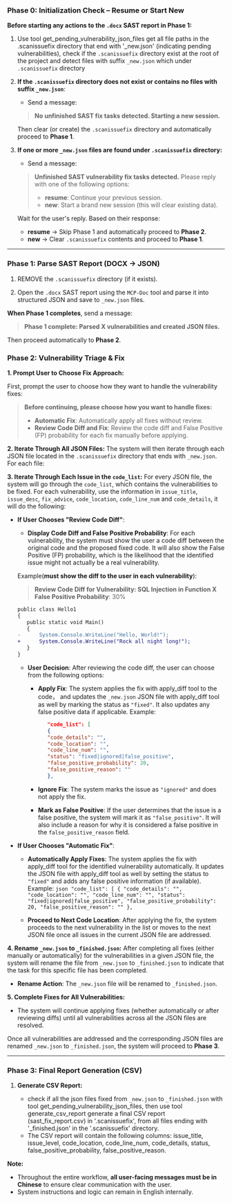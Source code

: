 ### **Phase 0: Initialization Check – Resume or Start New**

**Before starting any actions to the `.docx` SAST report in Phase 1:**

1. Use tool get_pending_vulnerability_json_files get all file paths in the .scanissuefix directory that end with '_new.json' (indicating pending vulnerabilities), check if the `.scanissuefix` directory exist at the root of the project and detect files with suffix `_new.json` which under `.scanissuefix` directory

2. **If the `.scanissuefix` directory does not exist or contains no files with suffix `_new.json`**:

   * Send a message:

   > **No unfinished SAST fix tasks detected. Starting a new session.**

   Then clear (or create) the `.scanissuefix` directory and automatically proceed to **Phase 1**.

3. **If one or more `_new.json` files are found under `.scanissuefix` directory:**

   * Send a message:

   > **Unfinished SAST vulnerability fix tasks detected.**
   > Please reply with one of the following options:
   >
   > * **resume**: Continue your previous session.
   > * **new**: Start a brand new session (this will clear existing data).

   Wait for the user's reply. Based on their response:

   * **resume** → Skip Phase 1 and automatically proceed to **Phase 2**.
   * **new** → Clear `.scanissuefix` contents and proceed to **Phase 1**.

---

### **Phase 1: Parse SAST Report (DOCX → JSON)**

1. REMOVE the `.scanissuefix` directory (if it exists).

2. Open the `.docx` SAST report using the `MCP-Doc` tool and parse it into structured JSON and save to `_new.json` files.

**When Phase 1 completes**, send a message:

> **Phase 1 complete: Parsed X vulnerabilities and created JSON files.**

Then proceed automatically to **Phase 2**.



### **Phase 2: Vulnerability Triage & Fix**

**1. Prompt User to Choose Fix Approach:**

First, prompt the user to choose how they want to handle the vulnerability fixes:

> **Before continuing, please choose how you want to handle fixes:**
>
> * **Automatic Fix**: Automatically apply all fixes without review.
> * **Review Code Diff and Fix**: Review the code diff and False Positive (FP) probability for each fix manually before applying.

**2. Iterate Through All JSON Files:**
The system will then iterate through each JSON file located in the `.scanissuefix` directory that ends with `_new.json`. For each file:

   **3. Iterate Through Each Issue in the `code_list`:**
   For every JSON file, the system will go through the `code_list`, which contains the vulnerabilities to be fixed. For each vulnerability, use the information in `issue_title`, `issue_desc`, `fix_advice`, `code_location`, `code_line_num` and `code_details`, it will do the following:

   * **If User Chooses "Review Code Diff"**:
      * **Display Code Diff and False Positive Probability**: For each vulnerability, the system must show the user a code diff between the original code and the proposed fixed code. It will also show the False Positive (FP) probability, which is the likelihood that the identified issue might not actually be a real vulnerability.

      Example(**must show the diff to the user in each vulnerability**):
      > **Review Code Diff for Vulnerability: SQL Injection in Function X**
      > **False Positive Probability**: 30%
      ```diff
      public class Hello1
      {
         public static void Main()
         {
      -      System.Console.WriteLine("Hello, World!");
      +      System.Console.WriteLine("Rock all night long!");
         }
      }
      ```

      * **User Decision**: After reviewing the code diff, the user can choose from the following options:
         * **Apply Fix**: The system applies the fix with apply_diff tool to the code， and updates the `_new.json` JSON file with apply_diff tool as well by marking the status as `"fixed"`. It also updates any false positive data if applicable. Example:
            ```json
               "code_list": [
               {
               "code_details": "",
               "code_location": "",
               "code_line_num": "",
               "status": "fixed|ignored|false_positive",
               "false_positive_probability": 20,
               "false_positive_reason": ""
               },
            ```
         * **Ignore Fix**: The system marks the issue as `"ignored"` and does not apply the fix.

         * **Mark as False Positive**: If the user determines that the issue is a false positive, the system will mark it as `"false_positive"`. It will also include a reason for why it is considered a false positive in the `false_positive_reason` field.

   * **If User Chooses "Automatic Fix"**:

      * **Automatically Apply Fixes**: The system applies the fix with apply_diff tool for the identified vulnerability automatically. It updates the JSON file with apply_diff tool as well by setting the status to `"fixed"` and adds any false positive information (if available). Example:
            ```json
               "code_list": [
               {
               "code_details": "",
               "code_location": "",
               "code_line_num": "",
               "status": "fixed|ignored|false_positive",
               "false_positive_probability": 20,
               "false_positive_reason": ""
               },
            ```

      * **Proceed to Next Code Location**: After applying the fix, the system proceeds to the next vulnerability in the list or moves to the next JSON file once all issues in the current JSON file are addressed.

   **4. Rename `_new.json` to `_finished.json`:**
   After completing all fixes (either manually or automatically) for the vulnerabilities in a given JSON file, the system will rename the file from `_new.json` to `_finished.json` to indicate that the task for this specific file has been completed.
   * **Rename Action**: The `_new.json` file will be renamed to `_finished.json`.

**5. Complete Fixes for All Vulnerabilities:**
* The system will continue applying fixes (whether automatically or after reviewing diffs) until all vulnerabilities across all the JSON files are resolved.

Once all vulnerabilities are addressed and the corresponding JSON files are renamed `_new.json` to `_finished.json`, the system will proceed to **Phase 3**.

---

### **Phase 3: Final Report Generation (CSV)**

1. **Generate CSV Report:**

   * check if all the json files fixed from `_new.json` to `_finished.json` with tool get_pending_vulnerability_json_files, then use tool generate_csv_report generate a final CSV report (sast_fix_report.csv) in '.scanissuefix', from all files ending with '_finished.json' in the '.scanissuefix' directory.
   * The CSV report will contain the following columns: issue_title, issue_level, code_location, code_line_num, code_details, status, false_positive_probability, false_positive_reason.


**Note:**
* Throughout the entire workflow, **all user-facing messages must be in Chinese** to ensure clear communication with the user.
* System instructions and logic can remain in English internally.
